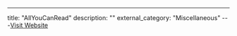 ---
title: "AllYouCanRead"
description: ""
external_category: "Miscellaneous"
---[Visit Website](http://www.allyoucanread.com)

